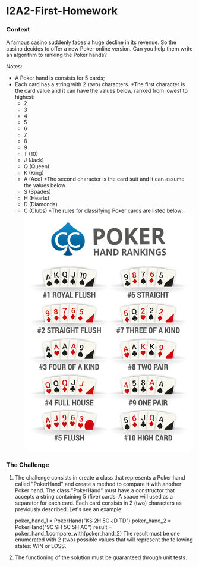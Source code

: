 # I2A2-First-Homework

### Context

A famous casino suddenly faces a huge decline in its revenue. So the casino decides to offer a new Poker online version. Can you help them write an algorithm to ranking the Poker hands?

Notes:

* A Poker hand is consists for 5 cards;
* Each card has a string with 2 (two) characters.
     *The first character is the card value and it can have the values below, ranked from lowest to highest:
     * 2
     * 3
     * 4
     * 5
     * 6
     * 7
     * 8
     * 9
     * T (10)
     * J (Jack)
     * Q (Queen)
     * K (King)
     * A (Ace)
     *The second character is the card suit and it can assume the values below.
     * S (Spades)
     * H (Hearts)
     * D (Diamonds)
     * C (Clubs)
*The rules for classifying Poker cards are listed below:
![](https://github.com/Ceviche98/I2A2-First-Homework/blob/master/poker-hand-rankings.png )

### The Challenge


1. The challenge consists in create a class that represents a Poker hand called "PokerHand" and create a method to compare it with another Poker hand. The class "PokerHand" must have a constructor that accepts a string containing 5 (five) cards. A space will used as a separator for each card. Each card consists in 2 (two) characters as previously described. Let's see an example:

     poker_hand_1 = PokerHand("KS 2H 5C JD TD")
     poker_hand_2 = PokerHand("9C 9H 5C 5H AC")
     result = poker_hand_1.compare_with(poker_hand_2)
     The result must be one enumerated with 2 (two) possible values that will represent the following states: WIN or LOSS.

2. The functioning of the solution must be guaranteed through unit tests. 